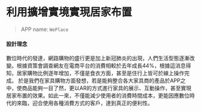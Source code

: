 # 利用擴增實境實現居家布置  
> APP name: `WePlace`
#### 設計理念  
數位時代的發達，網路購物的盛行更是加上新冠肺炎的出現，人們生活型態逐漸改變。根據資策會調查網友在電商平台的消費相較於去年成長44%，根據這消息得知，居家購物比例逐年增加，不僅是食衣方面，甚至是住行上皆可於線上操作完成。
於是我們在家具購物方面發想，若是能夠整合各大家具商的產品於APP之中，使商品能夠一目了然，更以AR的方式進行家具的展示、互動操作，甚至實現居家布置的效果。如此一來，不僅能減少使用者的消費時間成本，更能因應數位時代的來臨，迎合使用各種消費方式的客戶，達到真正的便利性。

